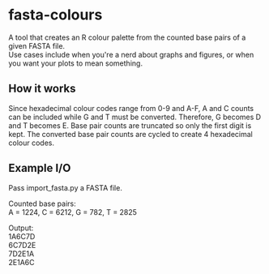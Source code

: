 # fasta-colours
A tool that creates an R colour palette from the counted base pairs of a given FASTA file.  
Use cases include when you're a nerd about graphs and figures, or when you want your plots to mean something.    
  
## How it works  
Since hexadecimal colour codes range from 0-9 and A-F, A and C counts can be included while G and T must be converted. Therefore, G becomes D and T becomes E. Base pair counts are truncated so only the first digit is kept. The converted base pair counts are cycled to create 4 hexadecimal colour codes.  

## Example I/O  
Pass import_fasta.py a FASTA file.  
  
Counted base pairs:  
A = 1224, C = 6212, G = 782, T = 2825  
  
Output:  
1A6C7D  
6C7D2E  
7D2E1A  
2E1A6C  
